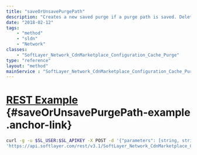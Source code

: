 ```yaml
---
title: "saveOrUnsavePurgePath"
description: "Creates a new saved purge if a purge path is saved. Deletes a saved purge record if the path is unsaved. "
date: "2018-02-12"
tags:
    - "method"
    - "sldn"
    - "Network"
classes:
    - "SoftLayer_Network_CdnMarketplace_Configuration_Cache_Purge"
type: "reference"
layout: "method"
mainService : "SoftLayer_Network_CdnMarketplace_Configuration_Cache_Purge"
---
```


# [REST Example](#saveOrUnsavePurgePath-example) <a href="/article/rest/"><i class="fas fa-question"></i></a> {#saveOrUnsavePurgePath-example .anchor-link} 
```bash
curl -g -u $SL_USER:$SL_APIKEY -X POST -d '{"parameters": [string, string, int]}' \
'https://api.softlayer.com/rest/v3.1/SoftLayer_Network_CdnMarketplace_Configuration_Cache_Purge/saveOrUnsavePurgePath'
```
